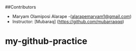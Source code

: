 ##Contributors
- Maryam Olamiposi Alarape -(alarapemaryam1@gmail.com)
- Instructor: [Mubaraq] (https://github.com/mubarraqqq)



# my-github-practice
